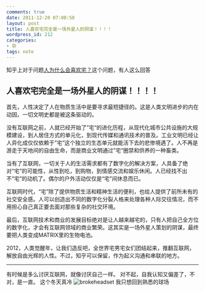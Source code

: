 ```yaml
---
comments: true
date: 2011-12-20 07:08:58
layout: post
title: 人喜欢宅完全是一场外星人的阴谋！！！！
wordpress_id: 212
categories:
- 杂
tags: note
---
```


知乎上对于问题[人为什么会喜欢宅？](http://www.zhihu.com/question/19977039)这个问题，有人这么回答


## 人喜欢宅完全是一场外星人的阴谋！！！！




首先，人性决定了人在物质生活中是要寻求最短捷径的。这是人类文明进步的内在动因，一切文明史都是被这条驱动的。


没有互联网之前，人就已经开始了”宅“的进化历程，从现代化城市公共设施的大规模建设，到人居住方式的单元化，到现代传媒和通讯技术的普及。工业文明已经让人异化成仅仅依赖于”宅“这个独立的生态单元就能活下去的悲惨境遇了。人不再是游走于天地间的自由生命，而是商业文明通过”宅“圈禁和供养的一种畜类。

当有了互联网，一切关于人的生活需求都有了数字化的解决方案，人具备了绝对“宅”的可能性，从性到吃，到购物，到情感交流和娱乐休闲。人已经找不出不“宅”的动机了。偶尔的户外活动仅仅是“宅”间休息而已。

互联网时代，“宅”除了提供物质生活和精神生活的便利，也给人提供了前所未有的社交安全感。人可以创造出不同的数字化分裂人格来处理各种人际交往情况，而不用担心自己真正要去面对那些复杂的社交环境。

最后，互联网技术和商业的发展目标绝对是让人越来越宅的，只有人把自己全方位的数字化，才会有互联网领域的商业繁荣。这其实是一场外星人策划的阴谋，最终要把人类变成MATRIX里的生物电池。

2012，人类觉醒年，让我们造反吧，全世界宅男宅女们团结起来，推翻互联网，解放自由光辉的人性。不过，知乎可以保留，作为起义沟通和串联的地方。







* * *



有时候是多么讨厌互联网，就像讨厌自己一样。
对不起，自我认知又偏差了，不对，是一直。
这个冬天真冷
![brokeheadset](http://ww1.sinaimg.cn/large/6a0c2c15jw1do81068o4ij.jpg)
我只想回到熟悉的球场
